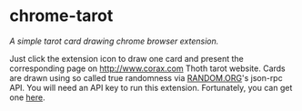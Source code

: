 # chrome-tarot
*A simple tarot card drawing chrome browser extension.*

Just click the extension icon to draw one card and present the corresponding page on http://www.corax.com Thoth tarot website. Cards are drawn using so called true randomness via [RANDOM.ORG](https://www.random.org/)'s json-rpc API.
You will need an API key to run this extension. Fortunately, you can get one [here](https://api.random.org/api-keys/beta).
